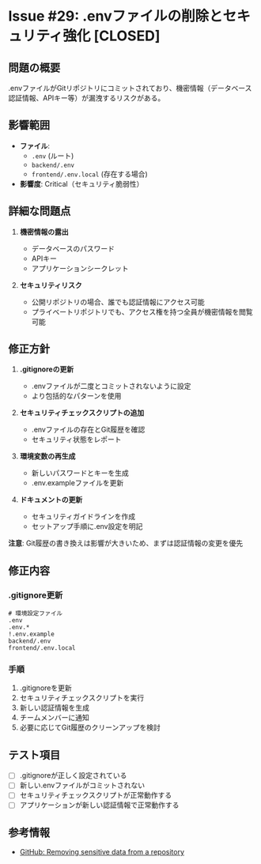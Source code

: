 # Issue #29: .envファイルの削除とセキュリティ強化 [CLOSED]

## 問題の概要
.envファイルがGitリポジトリにコミットされており、機密情報（データベース認証情報、APIキー等）が漏洩するリスクがある。

## 影響範囲
- **ファイル**: 
  - `.env` (ルート)
  - `backend/.env`
  - `frontend/.env.local` (存在する場合)
- **影響度**: Critical（セキュリティ脆弱性）

## 詳細な問題点
1. **機密情報の露出**
   - データベースのパスワード
   - APIキー
   - アプリケーションシークレット

2. **セキュリティリスク**
   - 公開リポジトリの場合、誰でも認証情報にアクセス可能
   - プライベートリポジトリでも、アクセス権を持つ全員が機密情報を閲覧可能

## 修正方針

1. **.gitignoreの更新**
   - .envファイルが二度とコミットされないように設定
   - より包括的なパターンを使用

2. **セキュリティチェックスクリプトの追加**
   - .envファイルの存在とGit履歴を確認
   - セキュリティ状態をレポート

3. **環境変数の再生成**
   - 新しいパスワードとキーを生成
   - .env.exampleファイルを更新

4. **ドキュメントの更新**
   - セキュリティガイドラインを作成
   - セットアップ手順に.env設定を明記

**注意**: Git履歴の書き換えは影響が大きいため、まずは認証情報の変更を優先

## 修正内容

### .gitignore更新
```gitignore
# 環境設定ファイル
.env
.env.*
!.env.example
backend/.env
frontend/.env.local
```

### 手順
1. .gitignoreを更新
2. セキュリティチェックスクリプトを実行
3. 新しい認証情報を生成
4. チームメンバーに通知
5. 必要に応じてGit履歴のクリーンアップを検討

## テスト項目
- [ ] .gitignoreが正しく設定されている
- [ ] 新しい.envファイルがコミットされない
- [ ] セキュリティチェックスクリプトが正常動作する
- [ ] アプリケーションが新しい認証情報で正常動作する

## 参考情報
- [GitHub: Removing sensitive data from a repository](https://docs.github.com/en/authentication/keeping-your-account-and-data-secure/removing-sensitive-data-from-a-repository)
